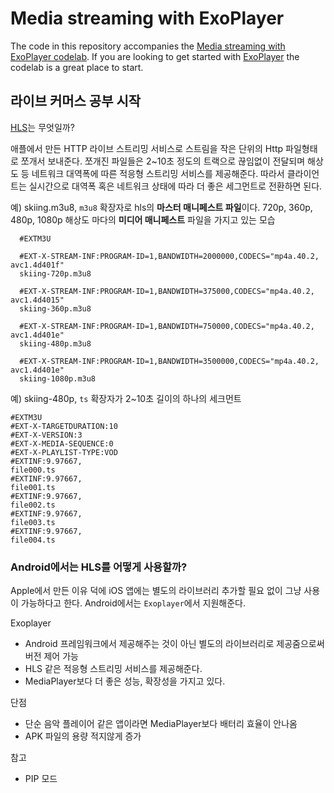 Media streaming with ExoPlayer
===
The code in this repository accompanies the [Media streaming with ExoPlayer codelab](https://codelabs.developers.google.com/codelabs/exoplayer-intro). If you are looking to get started with [ExoPlayer](https://exoplayer.dev) the codelab is a great place to start.  

## 라이브 커머스 공부 시작

[HLS](https://ko.wikipedia.org/wiki/HTTP_%EB%9D%BC%EC%9D%B4%EB%B8%8C_%EC%8A%A4%ED%8A%B8%EB%A6%AC%EB%B0%8D)는 무엇일까?

애플에서 만든 HTTP 라이브 스트리밍 서비스로 스트림을 작은 단위의 Http 파일형태로 쪼개서 보내준다. 쪼개진 파일들은 2~10초 정도의 트랙으로 끊임없이 전달되며 해상도 등 네트워크 대역폭에 따른 적응형 스트리밍 서비스를 제공해준다.
따라서 클라이언트는 실시간으로 대역폭 혹은 네트워크 상태에 따라 더 좋은 세그먼트로 전환하면 된다.


예) skiing.m3u8, `m3u8` 확장자로 hls의 **마스터 매니페스트 파일**이다. 720p, 360p, 480p, 1080p 해상도 마다의 **미디어 매니페스트** 파일을 가지고 있는 모습

```
  #EXTM3U

  #EXT-X-STREAM-INF:PROGRAM-ID=1,BANDWIDTH=2000000,CODECS="mp4a.40.2, avc1.4d401f"
  skiing-720p.m3u8

  #EXT-X-STREAM-INF:PROGRAM-ID=1,BANDWIDTH=375000,CODECS="mp4a.40.2, avc1.4d4015"
  skiing-360p.m3u8

  #EXT-X-STREAM-INF:PROGRAM-ID=1,BANDWIDTH=750000,CODECS="mp4a.40.2, avc1.4d401e"
  skiing-480p.m3u8

  #EXT-X-STREAM-INF:PROGRAM-ID=1,BANDWIDTH=3500000,CODECS="mp4a.40.2, avc1.4d401e"
  skiing-1080p.m3u8
```


예) skiing-480p, `ts` 확장자가 2~10초 길이의 하나의 세크먼트
```
#EXTM3U
#EXT-X-TARGETDURATION:10
#EXT-X-VERSION:3
#EXT-X-MEDIA-SEQUENCE:0
#EXT-X-PLAYLIST-TYPE:VOD
#EXTINF:9.97667,
file000.ts
#EXTINF:9.97667,
file001.ts
#EXTINF:9.97667,
file002.ts
#EXTINF:9.97667,
file003.ts
#EXTINF:9.97667,
file004.ts
```


### Android에서는 HLS를 어떻게 사용할까?

Apple에서 만든 이유 덕에 iOS 앱에는 별도의 라이브러리 추가할 필요 없이 그냥 사용이 가능하다고 한다. Android에서는 `Exoplayer`에서 지원해준다.

Exoplayer
- Android 프레임워크에서 제공해주는 것이 아닌 별도의 라이브러리로 제공줌으로써 버전 제어 가능
- HLS 같은 적응형 스트리밍 서비스를 제공해준다.
- MediaPlayer보다 더 좋은 성능, 확장성을 가지고 있다.

단점
- 단순 음악 플레이어 같은 앱이라면 MediaPlayer보다 배터리 효율이 안나옴
- APK 파일의 용량 적지않게 증가







참고
- PIP 모드
